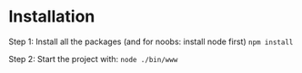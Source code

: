 # Installation
Step 1: Install all the packages (and for noobs: install node first)
```npm install```

Step 2: Start the project with:
```node ./bin/www```